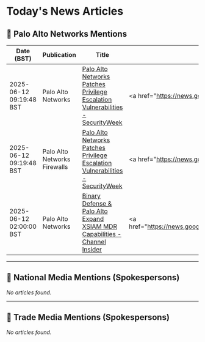 # Today's News Articles

## 📌 Palo Alto Networks Mentions

| Date (BST) | Publication | Title | Summary |
|------------|-------------|-------|---------|
| 2025-06-12 09:19:48 BST | Palo Alto Networks | [Palo Alto Networks Patches Privilege Escalation Vulnerabilities - SecurityWeek](https://news.google.com/rss/articles/CBMimAFBVV95cUxPSVpUTkp1aktCUjZIckpzbU9iSGlXaGw0aGRFTjBxQUVzeFZUUjg0a2RrUlh1UkNrY2NYUWVyaC04aVdlZVBlWmtJN1lrdG1NR0h3TkM2bXBBUkJ6U29NZUNsQTdlWU1SeFRzek1IRU9PdTd3bGM3el9iSTRwUzBwTlZiZXI4cHdfMVlSYjhnVnNsTU1PZ0RIZtIBngFBVV95cUxOOV9XaUxYYXBpOWNKU2gyVGVyU3U5d01CTFVqU0FWa0NySFFKekUxMk5qOE56eFRqT2l2ODJwSWJpQXFXc3duVGEzYVpJN0JQQlZHZkRyUzA2SlBDVWVPSVc3QkZUaFlPS3NfRkIwakFCS3dObjRkSGEybm5pSTRSX2p4bklSSTl4MVhsS09iVmNLN01fQU8wZmZfTUdvdw?oc=5) | <a href="https://news.google.com/rss/articles/CBMimAFBVV95cUxPSVpUTkp1aktCUjZIckpzbU9iSGlXaGw0aGRFTjBxQUVzeFZUUjg0a2RrUlh1UkNrY2NYUWVyaC04aVdlZVBlWmtJN1lrdG1NR0h3TkM2bXBBUkJ6U29NZUNsQTdlWU1SeFRzek1IRU... |
| 2025-06-12 09:19:48 BST | Palo Alto Networks Firewalls | [Palo Alto Networks Patches Privilege Escalation Vulnerabilities - SecurityWeek](https://news.google.com/rss/articles/CBMimAFBVV95cUxPSVpUTkp1aktCUjZIckpzbU9iSGlXaGw0aGRFTjBxQUVzeFZUUjg0a2RrUlh1UkNrY2NYUWVyaC04aVdlZVBlWmtJN1lrdG1NR0h3TkM2bXBBUkJ6U29NZUNsQTdlWU1SeFRzek1IRU9PdTd3bGM3el9iSTRwUzBwTlZiZXI4cHdfMVlSYjhnVnNsTU1PZ0RIZtIBngFBVV95cUxOOV9XaUxYYXBpOWNKU2gyVGVyU3U5d01CTFVqU0FWa0NySFFKekUxMk5qOE56eFRqT2l2ODJwSWJpQXFXc3duVGEzYVpJN0JQQlZHZkRyUzA2SlBDVWVPSVc3QkZUaFlPS3NfRkIwakFCS3dObjRkSGEybm5pSTRSX2p4bklSSTl4MVhsS09iVmNLN01fQU8wZmZfTUdvdw?oc=5) | <a href="https://news.google.com/rss/articles/CBMimAFBVV95cUxPSVpUTkp1aktCUjZIckpzbU9iSGlXaGw0aGRFTjBxQUVzeFZUUjg0a2RrUlh1UkNrY2NYUWVyaC04aVdlZVBlWmtJN1lrdG1NR0h3TkM2bXBBUkJ6U29NZUNsQTdlWU1SeFRzek1IRU... |
| 2025-06-12 02:00:00 BST | Palo Alto Networks | [Binary Defense & Palo Alto Expand XSIAM MDR Capabilities - Channel Insider](https://news.google.com/rss/articles/CBMiggFBVV95cUxQcnZyOUVIVHZCRHR6MVh5TElMVW9iV1VSQUY4aEQ0ejdwbWx0aTBRdnVxMnZmVjUxOGdBLTlqTGZCa2ZNWUFoSlVDWnBmaW5GbDI2Ql9kYjBJQjZnWEFfLWtHMjRYbnU2VlhFQzFCY21XWWZzZWk1ZEhrVURSWlgtaDZ3?oc=5) | <a href="https://news.google.com/rss/articles/CBMiggFBVV95cUxQcnZyOUVIVHZCRHR6MVh5TElMVW9iV1VSQUY4aEQ0ejdwbWx0aTBRdnVxMnZmVjUxOGdBLTlqTGZCa2ZNWUFoSlVDWnBmaW5GbDI2Ql9kYjBJQjZnWEFfLWtHMjRYbnU2VlhFQzFCY2... |

---
## 📰 National Media Mentions (Spokespersons)

_No articles found._

---
## 📘 Trade Media Mentions (Spokespersons)

_No articles found._
